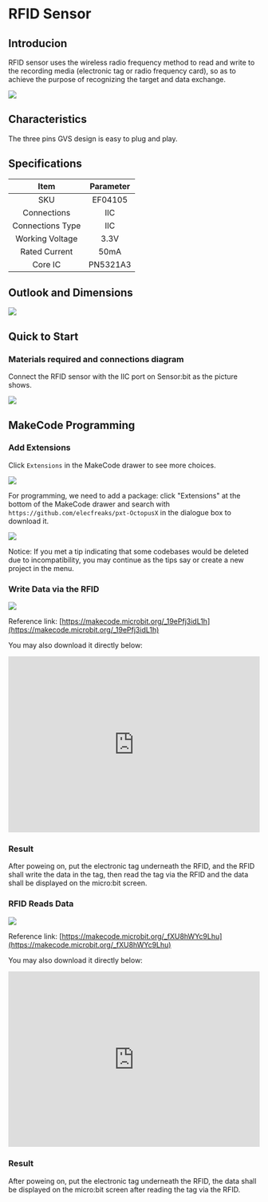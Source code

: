 # RFID Sensor

## Introducion
RFID sensor uses the wireless radio frequency method to read and write to the recording media (electronic tag or radio frequency card), so as to achieve the purpose of recognizing the target and data exchange.

![](./images/04105_01.png)

## Characteristics

The three pins GVS design is easy to plug and play. 

## Specifications


Item | Parameter 
:-: | :-: 
SKU|EF04105
Connections|IIC
Connections Type|IIC
Working Voltage|3.3V
Rated Current|50mA
Core IC|PN5321A3

## Outlook and Dimensions

![](./images/04105_02.png)


## Quick to Start 

### Materials required and connections diagram

Connect the RFID sensor with the IIC port on Sensor:bit as the picture shows. 

![](./images/04105_03.png)

## MakeCode Programming

### Add Extensions
Click `Extensions` in the MakeCode drawer to see more choices. 

![](./images/04105_04.png)

For programming, we need to add a package: click "Extensions" at the bottom of the MakeCode drawer and search with `https://github.com/elecfreaks/pxt-OctopusX` in the dialogue box to download it. 

![](./images/04105_05.png)

Notice: If you met a tip indicating that some codebases would be deleted due to incompatibility, you may continue as the tips say or create a new project in the menu. 

###  Write Data via the RFID

![](./images/05047_06.png)

Reference link: [https://makecode.microbit.org/_19ePfj3idL1h](https://makecode.microbit.org/_19ePfj3idL1h)

You may also download it directly below:

<div style="position:relative;height:0;padding-bottom:70%;overflow:hidden;"><iframe style="position:absolute;top:0;left:0;width:100%;height:100%;" src="https://makecode.microbit.org/#pub:_19ePfj3idL1h" frameborder="0" sandbox="allow-popups allow-forms allow-scripts allow-same-origin"></iframe></div>  

### Result 
After poweing on, put the electronic tag underneath the RFID, and the RFID shall write the data in the tag, then read the tag via the RFID and the data shall be displayed on the micro:bit screen. 

### RFID Reads Data

![](./images/05047_07.png)

Reference link: [https://makecode.microbit.org/_fXU8hWYc9Lhu](https://makecode.microbit.org/_fXU8hWYc9Lhu)

You may also download it directly below:

<div style="position:relative;height:0;padding-bottom:70%;overflow:hidden;"><iframe style="position:absolute;top:0;left:0;width:100%;height:100%;" src="https://makecode.microbit.org/#pub:_fXU8hWYc9Lhu" frameborder="0" sandbox="allow-popups allow-forms allow-scripts allow-same-origin"></iframe></div>  

### Result
After poweing on, put the electronic tag underneath the RFID,  the data shall be displayed on the micro:bit screen after reading the tag via the RFID. 
